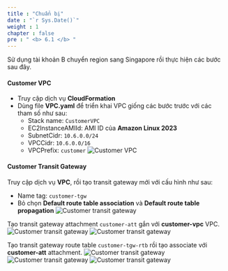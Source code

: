 ```yaml
---
title : "Chuẩn bị"
date : "`r Sys.Date()`"
weight : 1
chapter : false
pre : " <b> 6.1 </b> "
---
```


Sử dụng tài khoản B chuyển region sang Singapore rồi thực hiện các bước sau đây.

#### Customer VPC
- Truy cập dịch vụ **CloudFormation**
- Dùng file **VPC.yaml** để triển khai VPC giống các bước trước với các tham số như sau:
  - Stack name: `CustomerVPC`
  - EC2InstanceAMIId: AMI ID của **Amazon Linux 2023**
  - SubnetCidr: `10.6.0.0/24`
  - VPCCidr: `10.6.0.0/16`
  - VPCPrefix: `customer`
![Customer VPC](/images/6-cross-account-cross-region/preparation_1.png)

#### Customer Transit Gateway
Truy cập dịch vụ **VPC**, rồi tạo transit gateway mới với cấu hình như sau:
  - Name tag: `customer-tgw`
  - Bỏ chọn **Default route table association** và **Default route table propagation**
![Customer transit gateway](/images/6-cross-account-cross-region/preparation_2.png)

Tạo transit gateway attachment `customer-att` gắn với **customer-vpc** VPC.
![Customer transit gateway](/images/6-cross-account-cross-region/preparation_3.png)
![Customer transit gateway](/images/6-cross-account-cross-region/preparation_4.png)

Tạo transit gateway route table `customer-tgw-rtb` rồi tạo associate với **customer-att** attachment.
![Customer transit gateway](/images/6-cross-account-cross-region/preparation_5.png)
![Customer transit gateway](/images/6-cross-account-cross-region/preparation_6.png)
![Customer transit gateway](/images/6-cross-account-cross-region/preparation_7.png)